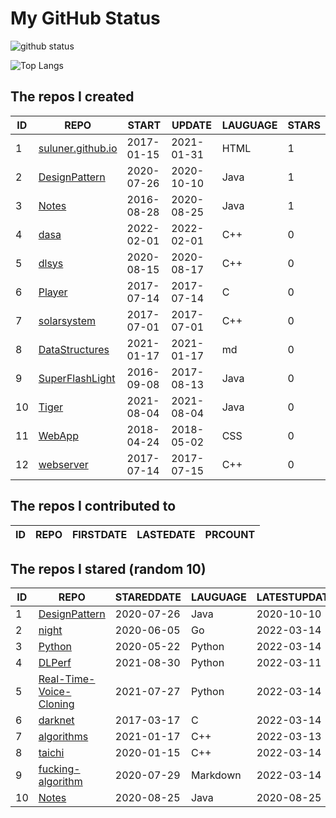 # My GitHub Status

<img src="https://github-readme-stats-1.yihong0618.vercel.app/api?username=ThaddeusJiang&show_icons=true&&&hide_title=true&count_private=true" alt="github status" />

![Top Langs](https://github-readme-stats-1.yihong0618.vercel.app/api/top-langs/?username=ThaddeusJiang&layout=compact)

<!--START_SECTION:my_github-->
## The repos I created
| ID |                               REPO                                |   START    |   UPDATE   | LAUGUAGE | STARS |
|----|-------------------------------------------------------------------|------------|------------|----------|-------|
|  1 | [suluner.github.io](https://github.com/suluner/suluner.github.io) | 2017-01-15 | 2021-01-31 | HTML     |     1 |
|  2 | [DesignPattern](https://github.com/suluner/DesignPattern)         | 2020-07-26 | 2020-10-10 | Java     |     1 |
|  3 | [Notes](https://github.com/suluner/Notes)                         | 2016-08-28 | 2020-08-25 | Java     |     1 |
|  4 | [dasa](https://github.com/suluner/dasa)                           | 2022-02-01 | 2022-02-01 | C++      |     0 |
|  5 | [dlsys](https://github.com/suluner/dlsys)                         | 2020-08-15 | 2020-08-17 | C++      |     0 |
|  6 | [Player](https://github.com/suluner/Player)                       | 2017-07-14 | 2017-07-14 | C        |     0 |
|  7 | [solarsystem](https://github.com/suluner/solarsystem)             | 2017-07-01 | 2017-07-01 | C++      |     0 |
|  8 | [DataStructures](https://github.com/suluner/DataStructures)       | 2021-01-17 | 2021-01-17 | md       |     0 |
|  9 | [SuperFlashLight](https://github.com/suluner/SuperFlashLight)     | 2016-09-08 | 2017-08-13 | Java     |     0 |
| 10 | [Tiger](https://github.com/suluner/Tiger)                         | 2021-08-04 | 2021-08-04 | Java     |     0 |
| 11 | [WebApp](https://github.com/suluner/WebApp)                       | 2018-04-24 | 2018-05-02 | CSS      |     0 |
| 12 | [webserver](https://github.com/suluner/webserver)                 | 2017-07-14 | 2017-07-15 | C++      |     0 |

## The repos I contributed to
| ID | REPO | FIRSTDATE | LASTEDATE | PRCOUNT |
|----|------|-----------|-----------|---------|

## The repos I stared (random 10)
| ID |                                      REPO                                       | STAREDDATE | LAUGUAGE | LATESTUPDATE |
|----|---------------------------------------------------------------------------------|------------|----------|--------------|
|  1 | [DesignPattern](https://github.com/suluner/DesignPattern)                       | 2020-07-26 | Java     | 2020-10-10   |
|  2 | [night](https://github.com/talkgo/night)                                        | 2020-06-05 | Go       | 2022-03-14   |
|  3 | [Python](https://github.com/TheAlgorithms/Python)                               | 2020-05-22 | Python   | 2022-03-14   |
|  4 | [DLPerf](https://github.com/Oneflow-Inc/DLPerf)                                 | 2021-08-30 | Python   | 2022-03-11   |
|  5 | [Real-Time-Voice-Cloning](https://github.com/CorentinJ/Real-Time-Voice-Cloning) | 2021-07-27 | Python   | 2022-03-14   |
|  6 | [darknet](https://github.com/pjreddie/darknet)                                  | 2017-03-17 | C        | 2022-03-14   |
|  7 | [algorithms](https://github.com/xtaci/algorithms)                               | 2021-01-17 | C++      | 2022-03-13   |
|  8 | [taichi](https://github.com/taichi-dev/taichi)                                  | 2020-01-15 | C++      | 2022-03-14   |
|  9 | [fucking-algorithm](https://github.com/labuladong/fucking-algorithm)            | 2020-07-29 | Markdown | 2022-03-14   |
| 10 | [Notes](https://github.com/suluner/Notes)                                       | 2020-08-25 | Java     | 2020-08-25   |

<!--END_SECTION:my_github-->